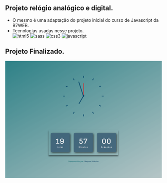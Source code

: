 ## Projeto relógio analógico e digital.
- O mesmo é uma adaptação do projeto inicial do curso de Javascript da B7WEB.
- Tecnologias usadas nesse projeto.
    <div style="display: inline_block">
        <img  alt="html5" src="https://img.shields.io/badge/HTML5-004369?style=for-the-badge&logo=html5&logoColor=white"/>
        <img  alt="sass" src="https://img.shields.io/badge/Sass-0e7178?style=for-the-badge&logo=sass&logoColor=white"/>
        <img  alt="css3" src="https://img.shields.io/badge/CSS3-004369?style=for-the-badge&logo=css3&logoColor=white"/>
        <img  alt="javascript" src="https://img.shields.io/badge/JavaScript-0e7178?style=for-the-badge&logo=javascript&logoColor=black"/>
    </div>

## Projeto Finalizado.
<img src='relogioFinal.png'>